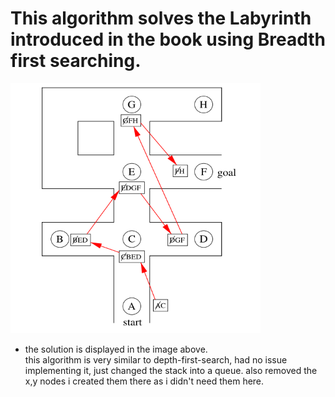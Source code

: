 # This algorithm solves the Labyrinth introduced in the book using Breadth first searching.

<img src="BFS_labyrinth.png" width="400" height="400"/>

- the solution is displayed in the image above. <br/>  this algorithm is very similar to depth-first-search, had no issue implementing it, just changed the stack into a queue. also removed the x,y nodes i created them there as i didn't need them here.